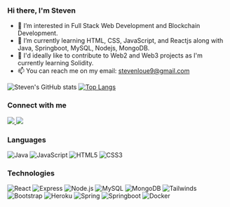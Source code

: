 ### Hi there, I'm Steven 

- 👀 I’m interested in Full Stack Web Development and Blockchain Development.
- 🌱 I’m currently learning HTML, CSS, JavaScript, and Reactjs along with Java, Springboot, MySQL, Nodejs, MongoDB.
- 🌱 I'd ideally like to contribute to Web2 and Web3 projects as I'm currently learning Solidity.
- 📫 You can reach me on my email: stevenloue9@gmail.com

![Steven's GitHub stats](https://github-readme-stats.vercel.app/api?username=Steveunouss&theme=gotham&show_icons=true)
[![Top Langs](https://github-readme-stats.vercel.app/api/top-langs/?username=Steveunouss&count_private=true&theme=gotham&layout=compact&custom_title=Top%20Languages&count_private=true)](https://github.com/Steveunouss/github-readme-stats)

### Connect with me
<a href="https://www.linkedin.com/in/steven-l-4a5303182/" target="_blank">
<img src="https://img.shields.io/badge/LinkedIn-0077B5?style=for-the-badge&logo=linkedin&logoColor=white" />
</a>
<img src="https://img.shields.io/github/followers/Steveunouss.svg?style=social&label=Follow&maxAge=2592000" />


### Languages

![Java](https://img.shields.io/badge/Java-ED8B00?style=for-the-badge&logo=java&logoColor=white)
![JavaScript](https://img.shields.io/badge/JavaScript-323330?style=for-the-badge&logo=javascript&logoColor=F7DF1E)
![HTML5](https://img.shields.io/badge/html5-%23E34F26.svg?style=for-the-badge&logo=html5&logoColor=white)
![CSS3](https://img.shields.io/badge/css3-%231572B6.svg?style=for-the-badge&logo=css3&logoColor=white)

### Technologies

![React](https://img.shields.io/badge/React-20232A?style=for-the-badge&logo=react&logoColor=61DAFB)
![Express](https://img.shields.io/badge/Express.js-404D59?style=for-the-badge)
![Node.js](https://img.shields.io/badge/Node.js-43853D?style=for-the-badge&logo=node.js&logoColor=white)
![MySQL](https://img.shields.io/badge/mysql-%2300f.svg?style=for-the-badge&logo=mysql&logoColor=white)
![MongoDB](https://img.shields.io/badge/MongoDB-%234ea94b.svg?style=for-the-badge&logo=mongodb&logoColor=white)
![Tailwinds](https://img.shields.io/badge/Tailwind_CSS-38B2AC?style=for-the-badge&logo=tailwind-css&logoColor=white)
![Bootstrap](https://img.shields.io/badge/bootstrap-%23563D7C.svg?style=for-the-badge&logo=bootstrap&logoColor=white)
![Heroku](https://img.shields.io/badge/Heroku-430098?style=for-the-badge&logo=heroku&logoColor=white)
![Spring](https://img.shields.io/badge/Spring-6DB33F?style=for-the-badge&logo=spring&logoColor=white)
![Springboot](https://img.shields.io/badge/Spring_Boot-F2F4F9?style=for-the-badge&logo=spring-boot)
![Docker](https://img.shields.io/badge/Docker-2CA5E0?style=for-the-badge&logo=docker&logoColor=white)
